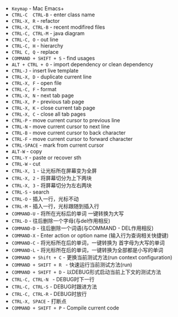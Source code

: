 * `Keymap` - Mac Emacs+
* `CTRL-C  CTRL-B` - enter class name
* `CTRL-X, R` - refactor
* `CTRL-X, CTRL-B` - recent modifired files
* `CTRL-C, CTRL-M` - java diagram
* `CTRL-C, O` - out line
* `CTRL-C, H` - hierarchy
* `CTRL C, Q` - replace
* `COMMAND + SHIFT + S` - find usages
* `ALT + CTRL + O` - import dependency or clean dependency
* `CTRL-J` - insert live template
* `CTRL-X, D` - duplicate current line
* `CTRL-X, F` - open file
* `CTRL-C, F` - format
* `CTRL-X, N` - next tab page
* `CTRL-X, P` - previous tab page
* `CTRL-X, K` - close current tab page
* `CTRL-X, C` - close all tab pages
* `CTRL-P` - move current cursor to previous line
* `CTRL-N` - move current cursor to next line
* `CTRL-B` - move current cursor to back character
* `CTRL-F` - move current cursor to forward character
* `CTRL-SPACE` - mark from current cursor
* `ALT-W` - copy
* `CTRL-Y` - paste or recover sth
* `CTRL-W` - cut
* `CTRL-X, 1` - 让光标所在屏幕变为全屏
* `CTRL-X, 2` - 将屏幕切分为上下两块
* `CTRL-X, 3` - 将屏幕切分为左右两块
* `CTRL-S` - search
* `CTRL-O` - 插入一行，光标不动
* `CTRL-M` - 插入一行，光标跟随到插入行
* `COMMAND-U` - 将所在光标后的单词 一键转换为大写
* `CTRL-D` - 往后删除一个字母(与del作用相反)
* `COMMAND-D` - 往后删除一个词语(与COMMAND - DEL作用相反)
* `COMMAND-X` - Enter action or option name (输入行为查询相关快捷键)
* `COMMAND-C` - 将光标所在后的单词，一键转换为 首字母为大写的单词
* `COMMAND-L` - 将光标所在后的单词，一键转换为全部都是小写的单词
* `COMMAND + Shift + C` - 更换当前测试方法(run context configuration)
* `COMMAND + SHIFT + R ` - 快速运行当前测试方法(run)
* `COMMAND + SHIFT + D` - 以DEBUG形式启动当前上下文的测试方法
* `CTRL-C, CTRL-N ` - DEBUG时下一行
* `CTRL-C, CTRL-S` - DEBUG时跟进方法
* `CTRL-C, CTRL-R` - DEBUG时放行
* `CTRL-X, SPACE` - 打断点
* `COMMAND + SHIFT + P` - Compile current code 
